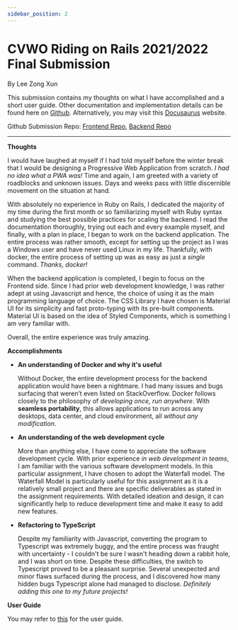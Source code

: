 ```yaml
---
sidebar_position: 2
---
```


# CVWO Riding on Rails 2021/2022 Final Submission

By Lee Zong Xun

This submission contains my thoughts on what I have accomplished and a short user guide. Other documentation and implementation details can be found here on [Github](https://github.com/Zxun2/cvwo-user-guide). Alternatively, you may visit this [Docusaurus](https://cvwo-groups-and-steps-user-guide.netlify.app/) website.

Github Submission Repo: [Frontend Repo](https://github.com/Zxun2/cvwo-assignment-frontend), [Backend Repo](https://github.com/Zxun2/cvwo-assignment-backend)

---

**Thoughts**

I would have laughed at myself if I had told myself before the winter break that I would be designing a Progressive Web Application from scratch. _I had no idea what a PWA was!_ Time and again, I am greeted with a variety of roadblocks and unknown issues. Days and weeks pass with little discernible movement on the situation at hand.

With absolutely no experience in Ruby on Rails, I dedicated the majority of my time during the first month or so familiarizing myself with Ruby syntax and studying the best possible practices for scaling the backend. I read the documentation thoroughly, trying out each and every example myself, and finally, with a plan in place, I began to work on the backend application. The entire process was rather smooth, except for setting up the project as I was a Windows user and have never used Linux in my life. Thankfully, with docker, the entire process of setting up was as easy as just a _single_ command. _Thanks, docker!_

When the backend application is completed, I begin to focus on the Frontend side. Since I had prior web development knowledge, I was rather adept at using Javascript and hence, the choice of using it as the main programming language of choice. The CSS Library I have chosen is Material UI for its simplicity and fast proto-typing with its pre-built components. Material UI is based on the idea of Styled Components, which is something I am very familiar with.

Overall, the entire experience was truly amazing.

**Accomplishments**

- **An understanding of Docker and why it's useful**

  Without Docker, the entire development process for the backend application would have been a nightmare. I had many issues and bugs surfacing that weren’t even listed on StackOverflow. Docker follows closely to the philosophy of _developing once, run anywhere_. With **seamless portability**, this allows applications to run across any desktops, data center, and cloud environment, all _without any modification_.

- **An understanding of the web development cycle**

  More than anything else, I have come to appreciate the software development cycle. With prior experience _in web development in teams_, I am familiar with the various software development models. In this particular assignment, I have chosen to adopt the Waterfall model. The Waterfall Model is particularly useful for this assignment as it is a relatively small project and there are specific deliverables as stated in the assignment requirements. With detailed ideation and design, it can significantly help to reduce development time and make it easy to add new features.

- **Refactoring to TypeScript**

  Despite my familiarity with Javascript, converting the program to Typescript was extremely buggy, and the entire process was fraught with uncertainty - I couldn't be sure I wasn't heading down a rabbit hole, and I was short on time. Despite these difficulties, the switch to Typescript proved to be a pleasant surprise. Several unexpected and minor flaws surfaced during the process, and I discovered how many hidden bugs Typescript alone had managed to disclose. _Definitely adding this one to my future projects!_

**User Guide**

You may refer to [this](../User%20Guide/Navigating%20the%20application.md) for the user guide.
